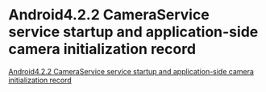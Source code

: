 # Android4.2.2 CameraService service startup and application-side camera initialization record
[Android4.2.2 CameraService service startup and application-side camera initialization record](https://aiwithcloud.com/2022/09/15/android4-2-2_cameraservice_service_startup_and_application_side_camera_initialization_record/)